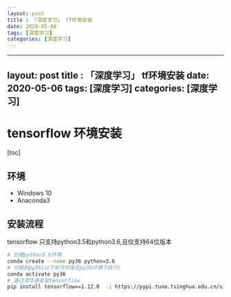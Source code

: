 ```yaml
---
layout: post
title : 「深度学习」 tf环境安装
date: 2020-05-06
tags: [深度学习]
categories: [深度学习]
---
```

---
layout: post
title : 「深度学习」 tf环境安装
date: 2020-05-06
tags: [深度学习]
categories: [深度学习]
---

# tensorflow 环境安装

[toc]

## 环境

- Windows 10
- Anaconda3

## 安装流程

tensorflow 只支持python3.5和python3.6,且仅支持64位版本

```bash
# 创建python3.6环境
conda create --name py36 python=3.6
# 切换到py36(以下命令均是在py36环境下执行)
conda activate py36
# 通过清华源安装tensorflow
pip install tensorflow==1.12.0  -i https://pypi.tuna.tsinghua.edu.cn/simple
```
